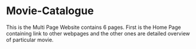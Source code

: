 # Movie-Catalogue
This is the Multi Page Website contains 6 pages. First is the Home Page containing link to other webpages and the other ones are  detailed overview of particular movie.
